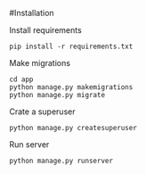#Installation

Install requirements

```commandline
pip install -r requirements.txt
```

Make migrations

```commandline
cd app
python manage.py makemigrations
python manage.py migrate
```

Crate a superuser
```commandline
python manage.py createsuperuser
```

Run server

```commandline
python manage.py runserver
```

